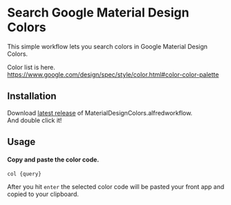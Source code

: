 # Search Google Material Design Colors

This simple workflow lets you search colors in Google Material Design Colors.

Color list is here.  
https://www.google.com/design/spec/style/color.html#color-color-palette

## Installation
Download [latest release](https://github.com/seteen/material-design-colors-workflow/releases) of MaterialDesignColors.alfredworkflow.  
And double click it!

## Usage
#### Copy and paste the color code.
`col {query}`

After you hit `enter` the selected color code will be pasted your front app and copied to your
clipboard.
